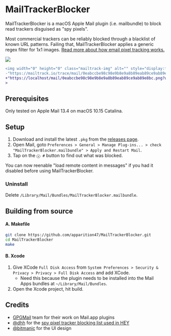 # MailTrackerBlocker

MailTrackerBlocker is a macOS Apple Mail plugin (i.e. mailbundle) to block read trackers disguised as "spy pixels". 

Most commercial trackers can be reliably blocked through a blacklist of known URL patterns. Failing that, MailTrackerBlocker applies a generic regex filter for 1x1 images. [Read more about how email pixel tracking works.](https://www.gmass.co/blog/tracking-pixel-blockers/)

![](https://user-images.githubusercontent.com/3298414/88930093-f89a5980-d2b5-11ea-85f6-37020305a450.png)

```diff
<img width="0" height="0" class="mailtrack-img" alt="" style="display:flex" src=
-"https://mailtrack.io/trace/mail/0eabccbe98c98e9b8e9a8b89eab89ce9ab89e8bc.png?u=1234567"
+"https://localhost/mail/0eabccbe98c98e9b8e9a8b89eab89ce9ab89e8bc.png?u=1234567"
>
```

## Prerequisites

Only tested on Apple Mail 13.4 on macOS 10.15 Catalina.

## Setup

1. Download and install the latest `.pkg` from the [releases page](https://github.com/apparition47/MailTrackerBlocker/releases).
2. Open Mail, goto `Preferences > General > Manage Plug-ins... > check "MailTrackerBlocker.mailbundle" > Apply and Restart Mail`.
3. Tap on the `ⓧ #` button to find out what was blocked.

You can now reenable "load remote content in messages" if you had it disabled before using MailTrackerBlocker.

### Uninstall

Delete `/Library/Mail/Bundles/MailTrackerBlocker.mailbundle`.

## Building from source

#### A. Makefile
```bash
git clone https://github.com/apparition47/MailTrackerBlocker.git
cd MailTrackerBlocker
make
```

#### B. Xcode

1. Give XCode `Full Disk Access` from `System Preferences > Security & Privacy > Privacy > Full Disk Access` and add XCode.
     * Need this because the plugin needs to be installed into the Mail Apps bundles at `~/Library/Mail/Bundles`.
2. Open the Xcode project, hit build.


## Credits

* [GPGMail](https://github.com/GPGTools/GPGMail) team for their work on Mail.app plugins
* [@dhh](https://github.com/dhh) for the [spy pixel tracker blocking list used in HEY](https://gist.github.com/dhh/360f4dc7ddbce786f8e82b97cdad9d20)
* [@bitmanic](https://github.com/bitmanic) for the UI design